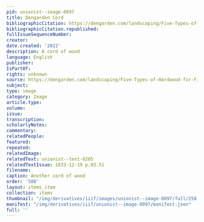 ```yaml
---
pid: unionist--image-0097
title: Dengarden Cord
bibliographicCitation: https://dengarden.com/landscaping/Five-Types-of-Hardwood-for-Firewood
bibliographicCitation.republished: 
fullIssueSequenceNumber: 
creator: 
date.created: '2022'
description: A cord of wood
language: English
publisher: 
IsPartOf: 
rights: unknown
source: https://dengarden.com/landscaping/Five-Types-of-Hardwood-for-Firewood
subject: 
type: image
category: Image
article.type: 
volume: 
issue: 
transcription: 
scholarlyNotes: 
commentary: 
relatedPeople: 
featured: 
repeated: 
relatedImage: 
relatedText: unionist--text-0205
relatedTextIssue: 1833-12-19 p.03.51
filename: 
caption: Another cord of wood
order: '508'
layout: items_item
collection: items
thumbnail: "/img/derivatives/iiif/images/unionist--image-0097/full/250,/0/default.jpg"
manifest: "/img/derivatives/iiif/unionist--image-0097/manifest.json"
full: ''
---
```


